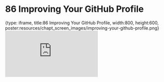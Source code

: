 # 86 Improving Your GitHub Profile
 
{type: iframe, title:86 Improving Your GitHub Profile, width:800, height:600, poster:resources/chapt_screen_images/improving-your-github-profile.png}
![](https://datatrail-jhu.github.io/DataTrail_ReOrg/no_toc/improving-your-github-profile.html)
 

 
